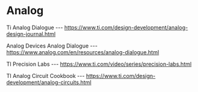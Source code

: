 # Analog

Ti Analog Dialogue --- https://www.ti.com/design-development/analog-design-journal.html

Analog Devices Analog Dialogue --- https://www.analog.com/en/resources/analog-dialogue.html

TI Precision Labs --- https://www.ti.com/video/series/precision-labs.html

TI Analog Circuit Cookbook --- https://www.ti.com/design-development/analog-circuits.html
